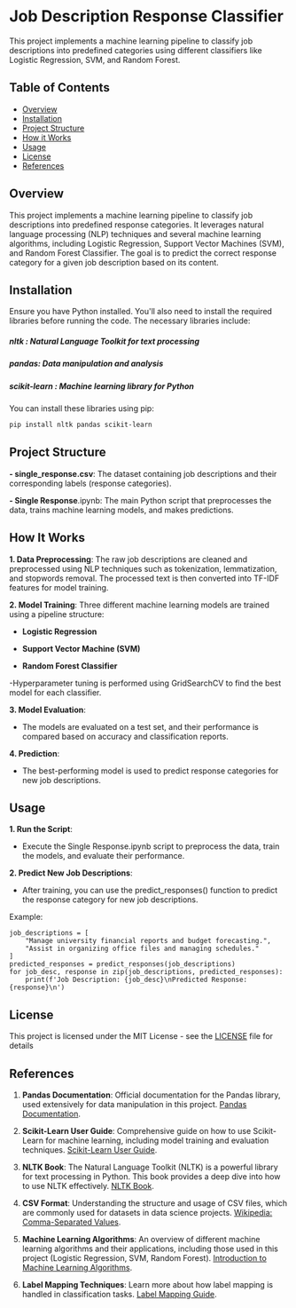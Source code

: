#  Job Description Response Classifier
This project implements a machine learning pipeline to classify job descriptions into predefined categories using different classifiers like Logistic Regression, SVM, and Random Forest.

## Table of Contents
- [Overview](#overview)
- [Installation](#installation)
- [Project Structure](#project-structure)
- [How it Works](#howitworks)
- [Usage](#usage)
- [License](#license)
- [References](#references)

## Overview

This project implements a machine learning pipeline to classify job descriptions into predefined response categories. It leverages natural language processing (NLP) techniques and several machine learning algorithms, including Logistic Regression, Support Vector Machines (SVM), and Random Forest Classifier. The goal is to predict the correct response category for a given job description based on its content.


## Installation
Ensure you have Python installed. You'll also need to install the required libraries before running the code. The necessary libraries include:

##### nltk : Natural Language Toolkit for text processing
##### pandas: Data manipulation and analysis
##### scikit-learn : Machine learning library for Python

You can install these libraries using pip:

```bash
pip install nltk pandas scikit-learn
```
## Project Structure

**- single_response.csv**: The dataset containing job descriptions and their corresponding labels (response categories).

**- Single Response**.ipynb: The main Python script that preprocesses the data, trains machine learning models, and makes predictions.


## How It Works
**1. Data Preprocessing**:
The raw job descriptions are cleaned and preprocessed using NLP techniques such as tokenization, lemmatization, and stopwords removal.
The processed text is then converted into TF-IDF features for model training.

**2. Model Training**:
Three different machine learning models are trained using a pipeline structure:

- **Logistic Regression**

- **Support Vector Machine (SVM)**

- **Random Forest Classifier**

-Hyperparameter tuning is performed using GridSearchCV to find the best model for each classifier.

**3. Model Evaluation**:

- The models are evaluated on a test set, and their performance is compared based on accuracy and classification reports.
  
**4. Prediction**:

- The best-performing model is used to predict response categories for new job descriptions.

## Usage

**1. Run the Script**:
- Execute the Single Response.ipynb script to preprocess the data, train the models, and evaluate their performance.

**2. Predict New Job Descriptions**:

- After training, you can use the predict_responses() function to predict the response category for new job descriptions.

Example:
```
job_descriptions = [
    "Manage university financial reports and budget forecasting.",
    "Assist in organizing office files and managing schedules."
]
predicted_responses = predict_responses(job_descriptions)
for job_desc, response in zip(job_descriptions, predicted_responses):
    print(f'Job Description: {job_desc}\nPredicted Response: {response}\n')
```

## License
This project is licensed under the MIT License - see the [LICENSE](https://github.com/2311795/Maxwell-Text-Classification/blob/main/LICENSE) file for details

## References

1. **Pandas Documentation**: Official documentation for the Pandas library, used extensively for data manipulation in this project. [Pandas Documentation](https://pandas.pydata.org/pandas-docs/stable/).

2. **Scikit-Learn User Guide**: Comprehensive guide on how to use Scikit-Learn for machine learning, including model training and evaluation techniques. [Scikit-Learn User Guide](https://scikit-learn.org/stable/user_guide.html).

3. **NLTK Book**: The Natural Language Toolkit (NLTK) is a powerful library for text processing in Python. This book provides a deep dive into how to use NLTK effectively. [NLTK Book](https://www.nltk.org/book/).

4. **CSV Format**: Understanding the structure and usage of CSV files, which are commonly used for datasets in data science projects. [Wikipedia: Comma-Separated Values](https://en.wikipedia.org/wiki/Comma-separated_values).

5. **Machine Learning Algorithms**: An overview of different machine learning algorithms and their applications, including those used in this project (Logistic Regression, SVM, Random Forest). [Introduction to Machine Learning Algorithms](https://machinelearningmastery.com/a-tour-of-machine-learning-algorithms/).

6. **Label Mapping Techniques**: Learn more about how label mapping is handled in classification tasks. [Label Mapping Guide](https://example.com/label-mapping).

